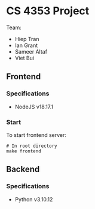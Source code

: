 # CS 4353 Project
Team:
- Hiep Tran
- Ian Grant
- Sameer Altaf
- Viet Bui

## Frontend

### Specifications
- NodeJS v18.17.1

### Start
To start frontend server:

```
# In root directory
make frontend
```

## Backend

### Specifications
- Python v3.10.12
